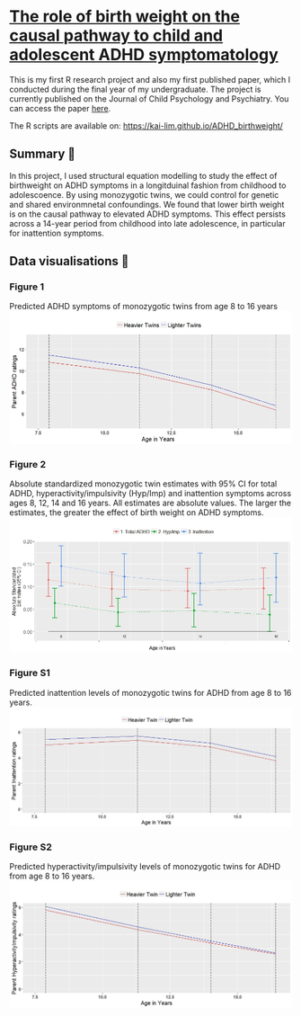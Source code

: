 # [The role of birth weight on the causal pathway to child and adolescent ADHD symptomatology](https://kai-lim.github.io/ADHD_birthweight/)

This is my first R research project and also my first published paper, which I conducted during the final year of my undergraduate. The project is currently published on the Journal of Child Psychology and Psychiatry. You can access the paper [here](https://www.ncbi.nlm.nih.gov/pmc/articles/PMC6175300/pdf/JCPP-59-1036.pdf).

The R scripts are available on:  https://kai-lim.github.io/ADHD_birthweight/ 

## Summary 🎯
In this project, I used structural equation modelling to study the effect of birthweight on ADHD symptoms in a longitduinal fashion from childhood to adolescoence. By using monozygotic twins, we could control for genetic and shared environmnetal confoundings. We found that lower birth weight is on the causal pathway to elevated ADHD symptoms. This effect persists across a 14-year period from childhood into late adolescence, in particular for inattention symptoms. 

## Data visualisations 🎨

### Figure 1
Predicted ADHD symptoms of monozygotic twins from age 8 to 16 years
![Figure1](https://github.com/kai-lim/ADHD_birthweight/blob/main/Total%20ADHD%20Big.jpeg)



### Figure 2
Absolute standardized monozygotic twin estimates with 95% CI for total ADHD, hyperactivity/impulsivity (Hyp/Imp) and inattention symptoms across ages 8, 12, 14 and 16 years. All estimates are absolute values. The larger the estimates, the greater the effect of birth weight on ADHD symptoms.
![Figure2](https://github.com/kai-lim/ADHD_birthweight/blob/main/MZ%20estimates.jpeg)
  
### Figure S1
Predicted inattention levels of monozygotic twins for ADHD from age 8 to 16 years.
![FigureS1](https://github.com/kai-lim/ADHD_birthweight/blob/main/Inattention%20Big.jpeg)

### Figure S2
Predicted hyperactivity/impulsivity levels of monozygotic twins for ADHD from age 8 to 16 years.
![FigureS2](https://github.com/kai-lim/ADHD_birthweight/blob/main/Hyperactivity%20Big.jpeg)
